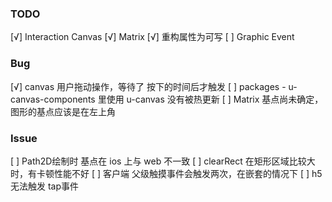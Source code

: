 ### TODO

[√] Interaction Canvas
[√] Matrix
[√] 重构属性为可写
[ ] Graphic Event

### Bug

[√] canvas 用户拖动操作，等待了 按下的时间后才触发
[ ] packages - u-canvas-components 里使用 u-canvas 没有被热更新
[ ] Matrix 基点尚未确定，图形的基点应该是在左上角

### Issue

[ ] Path2D绘制时 基点在 ios 上与 web 不一致
[ ] clearRect 在矩形区域比较大时，有卡顿性能不好
[ ] 客户端 父级触摸事件会触发两次，在嵌套的情况下
[ ] h5 无法触发 tap事件